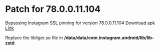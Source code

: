 # Patch for 78.0.0.11.104
Bypassing Instagram SSL pinning for version 78.0.0.11.104
[Download apk Link](https://www.apkmirror.com/apk/instagram/instagram-instagram/instagram-instagram-78-0-0-11-104-139906-release/instagram-78-0-0-11-104-4-android-apk-download/)

Replace the libliger.so file in **/data/data/com.instagram.android/lib/lib-zstd**
